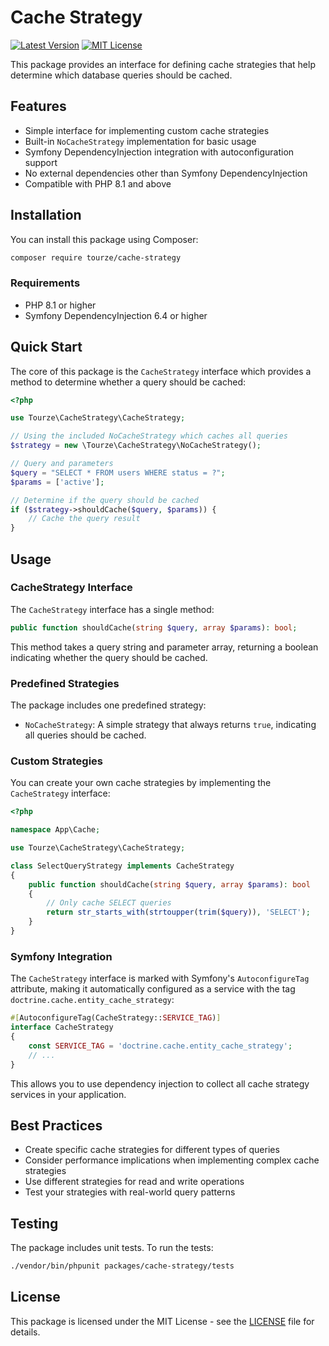 # Cache Strategy

[![Latest Version](https://img.shields.io/packagist/v/tourze/cache-strategy.svg?style=flat-square)](https://packagist.org/packages/tourze/cache-strategy)
[![MIT License](https://img.shields.io/packagist/l/tourze/cache-strategy.svg?style=flat-square)](https://github.com/tourze/cache-strategy/blob/main/LICENSE)

This package provides an interface for defining cache strategies that help determine which database queries should be cached.

## Features

- Simple interface for implementing custom cache strategies
- Built-in `NoCacheStrategy` implementation for basic usage
- Symfony DependencyInjection integration with autoconfiguration support
- No external dependencies other than Symfony DependencyInjection
- Compatible with PHP 8.1 and above

## Installation

You can install this package using Composer:

```bash
composer require tourze/cache-strategy
```

### Requirements

- PHP 8.1 or higher
- Symfony DependencyInjection 6.4 or higher

## Quick Start

The core of this package is the `CacheStrategy` interface which provides a method to determine whether a query should be cached:

```php
<?php

use Tourze\CacheStrategy\CacheStrategy;

// Using the included NoCacheStrategy which caches all queries
$strategy = new \Tourze\CacheStrategy\NoCacheStrategy();

// Query and parameters
$query = "SELECT * FROM users WHERE status = ?";
$params = ['active'];

// Determine if the query should be cached
if ($strategy->shouldCache($query, $params)) {
    // Cache the query result
}
```

## Usage

### CacheStrategy Interface

The `CacheStrategy` interface has a single method:

```php
public function shouldCache(string $query, array $params): bool;
```

This method takes a query string and parameter array, returning a boolean indicating whether the query should be cached.

### Predefined Strategies

The package includes one predefined strategy:

- `NoCacheStrategy`: A simple strategy that always returns `true`, indicating all queries should be cached.

### Custom Strategies

You can create your own cache strategies by implementing the `CacheStrategy` interface:

```php
<?php

namespace App\Cache;

use Tourze\CacheStrategy\CacheStrategy;

class SelectQueryStrategy implements CacheStrategy
{
    public function shouldCache(string $query, array $params): bool
    {
        // Only cache SELECT queries
        return str_starts_with(strtoupper(trim($query)), 'SELECT');
    }
}
```

### Symfony Integration

The `CacheStrategy` interface is marked with Symfony's `AutoconfigureTag` attribute, making it automatically configured as a service with the tag `doctrine.cache.entity_cache_strategy`:

```php
#[AutoconfigureTag(CacheStrategy::SERVICE_TAG)]
interface CacheStrategy
{
    const SERVICE_TAG = 'doctrine.cache.entity_cache_strategy';
    // ...
}
```

This allows you to use dependency injection to collect all cache strategy services in your application.

## Best Practices

- Create specific cache strategies for different types of queries
- Consider performance implications when implementing complex cache strategies
- Use different strategies for read and write operations
- Test your strategies with real-world query patterns

## Testing

The package includes unit tests. To run the tests:

```bash
./vendor/bin/phpunit packages/cache-strategy/tests
```

## License

This package is licensed under the MIT License - see the [LICENSE](LICENSE) file for details.
